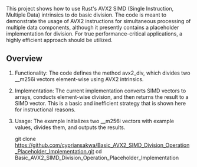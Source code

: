 This project shows how to use Rust's AVX2 SIMD (Single Instruction, Multiple Data) intrinsics to do basic division. 
The code is meant to demonstrate the usage of AVX2 instructions for simultaneous processing of multiple data components, 
although it presently contains a placeholder implementation for division. 
For true performance-critical applications, a highly efficient approach should be utilized.

## Overview 
1. Functionality: The code defines the method avx2_div, which divides two __m256i vectors element-wise using AVX2 intrinsics.
2. Implementation: The current implementation converts SIMD vectors to arrays, conducts element-wise division, and then returns the result to a SIMD vector.
   This is a basic and inefficient strategy that is shown here for instructional reasons.
3. Usage: The example initializes two __m256i vectors with example values, divides them, and outputs the results.


   git clone https://github.com/cypriansakwa/Basic_AVX2_SIMD_Division_Operation_Placeholder_Implementation.git
   cd Basic_AVX2_SIMD_Division_Operation_Placeholder_Implementation
